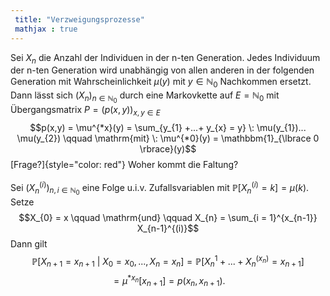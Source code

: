 ```yaml
---
 title: "Verzweigungsprozesse"
 mathjax : true
---
```

Sei $X_{n}$ die Anzahl der Individuen in der n-ten Generation. Jedes
Individuum der n-ten Generation wird unabhängig von allen anderen in der
folgenden Generation mit Wahrscheinlichkeit $\mu(y)$ mit
$y \in \mathbb{N}_{0}$ Nachkommen ersetzt. Dann lässt sich
$(X_{n})_{n \in \mathbb{N}_{0}}$ durch eine Markovkette auf
$E = \mathbb{N}_{0}$ mit Übergangsmatrix $P =(p(x,y))_{x,y \in E}$
$$p(x,y) = \mu^{*x}(y) = \sum_{y_{1} +...+ y_{x} = y} \: \mu(y_{1})... \mu(y_{2}) \qquad \mathrm{mit} \: \mu^{*0}(y) = \mathbbm{1}_{\lbrace 0 \rbrace}(y)$$
[Frage?]{style="color: red"} Woher kommt die Faltung?\
\
Sei $({X_{n}}^{(i)})_{n,i \in \mathbb{N}_{0}}$ eine Folge u.i.v.
Zufallsvariablen mit $\mathbb{P}[{X_{n}}^{(i)} = k] = \mu(k)$. Setze
$$X_{0} = x \qquad  \mathrm{und}  \qquad X_{n} = \sum_{i = 1}^{x_{n-1}} X_{n-1}^{(i)}$$
Dann gilt
$$\mathbb{P}[X_{n+1} = x_{n+1} \: | \: X_{0} = x_{0},...,X_{n} = x_{n}] = \mathbb{P}[X_{n}^{1}+...+X_{n}^{(x_{n})} = x_{n+1}]$$
$$= \mu^{*x_{n}}[x_{n+1}] = p(x_{n},x_{n+1}).$$
